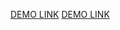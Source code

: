 [DEMO LINK](https://batstolya.github.io/redux)
[DEMO LINK](https://png.pngtree.com/png-clipart/20190617/original/pngtree-car-car-private-car-rv-png-image_3897294.jpg)
